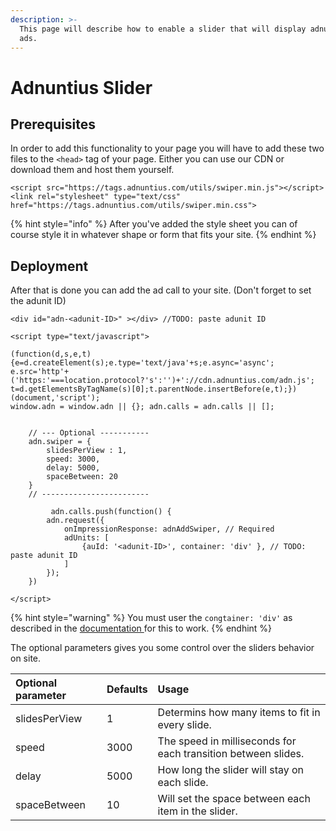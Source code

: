 ```yaml
---
description: >-
  This page will describe how to enable a slider that will display adnuntius
  ads.
---
```


# Adnuntius Slider

## Prerequisites

In order to add this functionality to your page you will have to add these two files to the `<head>` tag of your page. Either you can use our CDN or download them and host them yourself.

```markup
<script src="https://tags.adnuntius.com/utils/swiper.min.js"></script>
<link rel="stylesheet" type="text/css" href="https://tags.adnuntius.com/utils/swiper.min.css">
```

{% hint style="info" %}
After you've added the style sheet you can of course style it in whatever shape or form that fits your site.
{% endhint %}

## Deployment

After that is done you can add the ad call to your site. \(Don't forget to set the adunit ID\)

```markup
<div id="adn-<adunit-ID>" ></div> //TODO: paste adunit ID

<script type="text/javascript">

(function(d,s,e,t){e=d.createElement(s);e.type='text/java'+s;e.async='async';
e.src='http'+('https:'===location.protocol?'s':'')+'://cdn.adnuntius.com/adn.js';
t=d.getElementsByTagName(s)[0];t.parentNode.insertBefore(e,t);})(document,'script');
window.adn = window.adn || {}; adn.calls = adn.calls || [];


    // --- Optional -----------
    adn.swiper = {
        slidesPerView : 1,
        speed: 3000,
        delay: 5000,
        spaceBetween: 20
    } 
    // ------------------------

         adn.calls.push(function() {
        adn.request({ 
            onImpressionResponse: adnAddSwiper, // Required
            adUnits: [
                {auId: '<adunit-ID>', container: 'div' }, // TODO: paste adunit ID
            ]
        });
    })

</script>
```

{% hint style="warning" %}
You must user the `congtainer: 'div'` as described in the [documentation ](https://admin.adnuntius.com/adn)for this to work.
{% endhint %}

The optional parameters gives you some control over the sliders behavior on site.

| Optional parameter | Defaults | Usage |
| :--- | :--- | :--- |
| slidesPerView | 1 | Determins how many items to fit in every slide. |
| speed | 3000 | The speed in milliseconds for each transition between slides. |
| delay | 5000 | How long the slider will stay on each slide. |
| spaceBetween | 10 | Will set the space between each item in the slider. |

